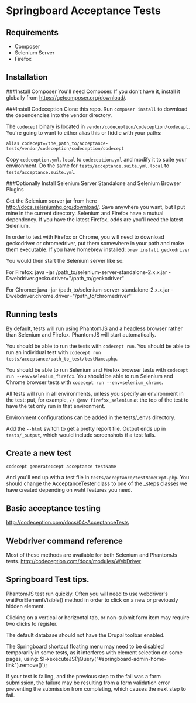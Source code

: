 # Springboard Acceptance Tests

## Requirements

 - Composer
 - Selenium Server
 - Firefox


## Installation

###Install Composer
You'll need Composer.  If you don't have it, install it globally from https://getcomposer.org/download/.

###Install Codeception
Clone this repo.  Run `composer install` to download the dependencies into the vendor directory.

The `codecept` binary is located in `vendor/codeception/codeception/codecept`.  You're going to want to either alias this or fiddle with your paths:
````
alias codecept=/the_path_to/acceptance-tests/vendor/codeception/codeception/codecept
````
Copy `codeception.yml.local` to `codeception.yml` and modify it to suite your environment. Do the same for `tests/acceptance.suite.yml.local` to `tests/acceptance.suite.yml`.

###Optionally Install Selenium Server Standalone and Selenium Browser Plugins

Get the Selenium server jar from here http://docs.seleniumhq.org/download/.  Save anywhere you want, but I put mine in the current directory. Selenium and Firefox have a mutual dependency. If you have the latest Firefox, odds are you'll need the latest Selenium.

In order to test with Firefox or Chrome, you will need to download geckodriver or chromedriver, put them somewhere in your path and make them executable.
If you have homebrew installed: `brew install geckodriver`

You would then start the Selenium server like so:

For Firefox:
java -jar /path_to/selenium-server-standalone-2.x.x.jar -Dwebdriver.gecko.driver="/path_to/geckodriver"

For Chrome:
java -jar /path_to/selenium-server-standalone-2.x.x.jar -Dwebdriver.chrome.driver="/path_to/chromedriver"'


## Running tests

By default, tests will run using PhantomJS and a headless browser rather than Selenium and Firefox. PhantomJS will start automatically.

You should be able to run the tests with `codecept run`.
You should be able to run an individual test with `codecept run tests/acceptance/path_to_test/testName.php`.

You should be able to run Selenium and Firefox browser tests with `codecept run --env=selenium_firefox`.
You should be able to run Selenium and Chrome browser tests with `codecept run --env=selenium_chrome`.

All tests will run in all environments, unless you specify an environment in the test:
put, for example, `// @env firefox_selenium` at the top of the test to have the tet only run in that environment.

Environment configurations can be added in the tests/_envs directory.

Add the `--html` switch to get a pretty report file.  Output ends up in `tests/_output`, which would include screenshots if a test fails.


## Create a new test

````
codecept generate:cept acceptance testName
````

And you'll end up with a test file in `tests/acceptance/testNameCept.php`. You should change the AcceptanceTester class to one of the _steps classes we have created depending on waht features you need.

## Basic acceptance testing

http://codeception.com/docs/04-AcceptanceTests

## Webdriver command reference
Most of these methods are available for both Selenium and PhantomJs tests.
http://codeception.com/docs/modules/WebDriver

## Springboard Test tips.
PhantomJS test run quickly. Often you will need to use webdriver's waitForElementVisible() method in order to click on a new or previously hidden element.

Clicking on a vertical or horizontal tab, or non-submit form item may require two clicks to register.

The default database should not have the  Drupal toolbar enabled.

The Springboard shortcut floating menu may need to be disabled temporarily in some tests,  as it interferes with element selection on some pages, using: $I->executeJS('jQuery("#springboard-admin-home-link").remove()');

If your test is failing, and the previous step to the fail was a form submission, the failure may be resulting from a form validation error preventing the submission from completing, which causes the next step to fail.


